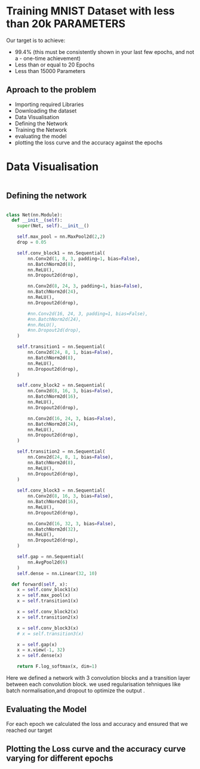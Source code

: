 
# Training MNIST Dataset with less than 20k PARAMETERS


Our target is to achieve:

- 99.4% (this must be consistently shown in your last few epochs, and not a - one-time achievement)
- Less than or equal to 20 Epochs
- Less than 15000 Parameters


## Aproach to the problem 

- Importing required Libraries
- Downloading the dataset
- Data Visualisation
- Defining the Network
- Training the Network
- evaluating the model
- plotting the loss curve and the accuracy against the epochs 

  
# Data Visualisation

![]()
## Defining the network
```python

class Net(nn.Module):
  def __init__(self):
    super(Net, self).__init__()

    self.max_pool = nn.MaxPool2d(2,2)
    drop = 0.05

    self.conv_block1 = nn.Sequential(
        nn.Conv2d(1, 8, 3, padding=1, bias=False),
        nn.BatchNorm2d(8),
        nn.ReLU(),
        nn.Dropout2d(drop),

        nn.Conv2d(8, 24, 3, padding=1, bias=False),
        nn.BatchNorm2d(24),
        nn.ReLU(),
        nn.Dropout2d(drop),

        #nn.Conv2d(16, 24, 3, padding=1, bias=False),
        #nn.BatchNorm2d(24),
        #nn.ReLU(),
        #nn.Dropout2d(drop),
    )

    self.transition1 = nn.Sequential(
        nn.Conv2d(24, 8, 1, bias=False),
        nn.BatchNorm2d(8),
        nn.ReLU(),
        nn.Dropout2d(drop),
    )

    self.conv_block2 = nn.Sequential(
        nn.Conv2d(8, 16, 3, bias=False),
        nn.BatchNorm2d(16),
        nn.ReLU(),
        nn.Dropout2d(drop),

        nn.Conv2d(16, 24, 3, bias=False),
        nn.BatchNorm2d(24),
        nn.ReLU(),
        nn.Dropout2d(drop),
    )

    self.transition2 = nn.Sequential(
        nn.Conv2d(24, 8, 1, bias=False),
        nn.BatchNorm2d(8),
        nn.ReLU(),
        nn.Dropout2d(drop),
    )
  
    self.conv_block3 = nn.Sequential(
        nn.Conv2d(8, 16, 3, bias=False),
        nn.BatchNorm2d(16),
        nn.ReLU(),
        nn.Dropout2d(drop),

        nn.Conv2d(16, 32, 3, bias=False),
        nn.BatchNorm2d(32),
        nn.ReLU(),
        nn.Dropout2d(drop),
    )

    self.gap = nn.Sequential(
        nn.AvgPool2d(6)
    )
    self.dense = nn.Linear(32, 10)

  def forward(self, x):
    x = self.conv_block1(x)
    x = self.max_pool(x)
    x = self.transition1(x)

    x = self.conv_block2(x)
    x = self.transition2(x)

    x = self.conv_block3(x)
    # x = self.transition3(x)

    x = self.gap(x)
    x = x.view(-1, 32)    
    x = self.dense(x)

    return F.log_softmax(x, dim=1)

  ```
  Here we defined a network with 3 convolution blocks and a transition layer between each convolution block. we used regularisation tehniques like batch normalisation,and dropout to optimize the output .

  ## Evaluating the Model
  For each epoch we calculated the loss and accuracy and ensured that we reached our target 
  ![]()
  ## Plotting the Loss curve and the accuracy curve varying for different epochs
  ![]()
